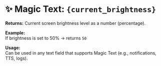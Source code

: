 # ✨ Magic Text: `{current_brightness}`

**Returns:** Current screen brightness level as a number (percentage).

**Example:**  
If brightness is set to 50% → returns `50`

**Usage:**  
Can be used in any text field that supports Magic Text (e.g., notifications, TTS, logs).
